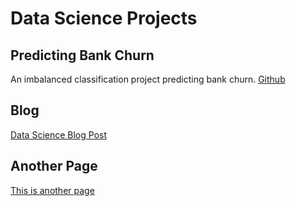 # Data Science Projects

## Predicting Bank Churn
An imbalanced classification project predicting bank churn.
[Github](https://github.com/kellyshreeve/Predicting-Bank-Churn)

## Blog
[Data Science Blog Post](https://kellyshreeve.github.io/2023/08/03/Data-Science-Post.html)

## Another Page
[This is another page](https://kellyshreeve.github.io/another_page)